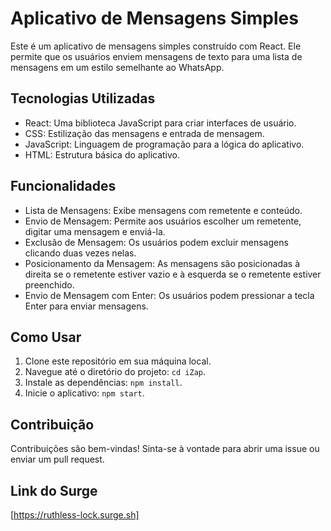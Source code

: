 # Aplicativo de Mensagens Simples

Este é um aplicativo de mensagens simples construído com React. Ele permite que os usuários enviem mensagens de texto para uma lista de mensagens em um estilo semelhante ao WhatsApp.

## Tecnologias Utilizadas

- React: Uma biblioteca JavaScript para criar interfaces de usuário.
- CSS: Estilização das mensagens e entrada de mensagem.
- JavaScript: Linguagem de programação para a lógica do aplicativo.
- HTML: Estrutura básica do aplicativo.

## Funcionalidades

- Lista de Mensagens: Exibe mensagens com remetente e conteúdo.
- Envio de Mensagem: Permite aos usuários escolher um remetente, digitar uma mensagem e enviá-la.
- Exclusão de Mensagem: Os usuários podem excluir mensagens clicando duas vezes nelas.
- Posicionamento da Mensagem: As mensagens são posicionadas à direita se o remetente estiver vazio e à esquerda se o remetente estiver preenchido.
- Envio de Mensagem com Enter: Os usuários podem pressionar a tecla Enter para enviar mensagens.

## Como Usar

1. Clone este repositório em sua máquina local.
2. Navegue até o diretório do projeto: `cd iZap`.
3. Instale as dependências: `npm install`.
4. Inicie o aplicativo: `npm start`.

## Contribuição

Contribuições são bem-vindas! Sinta-se à vontade para abrir uma issue ou enviar um pull request.

## Link do Surge
[https://ruthless-lock.surge.sh]
